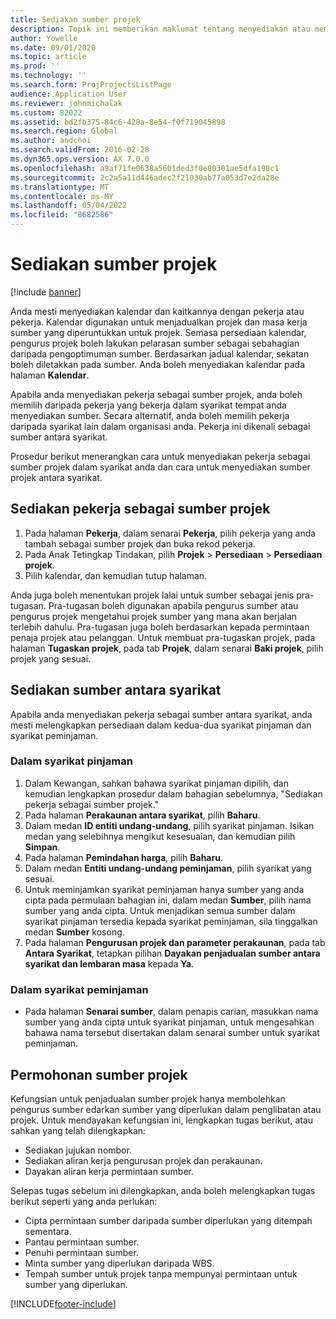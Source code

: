 ```yaml
---
title: Sediakan sumber projek
description: Topik ini memberikan maklumat tentang menyediakan atau memohon sumber projek.
author: Yowelle
ms.date: 09/01/2020
ms.topic: article
ms.prod: ''
ms.technology: ''
ms.search.form: ProjProjectsListPage
audience: Application User
ms.reviewer: johnmichalak
ms.custom: 82022
ms.assetid: bd2fb375-84c6-428a-8e54-f0f719045898
ms.search.region: Global
ms.author: andchoi
ms.search.validFrom: 2016-02-28
ms.dyn365.ops.version: AX 7.0.0
ms.openlocfilehash: a9af71fe0638a5601ded3f0e80301ae5dfa198c1
ms.sourcegitcommit: 2c2a5a11d446adec2f21030ab77a053d7e2da28e
ms.translationtype: MT
ms.contentlocale: ms-MY
ms.lasthandoff: 05/04/2022
ms.locfileid: "8682586"
---
```

# <a name="set-up-project-resources"></a>Sediakan sumber projek

[!include [banner](../includes/banner.md)]

Anda mesti menyediakan kalendar dan kaitkannya dengan pekerja atau pekerja. Kalendar digunakan untuk menjadualkan projek dan masa kerja sumber yang diperuntukkan untuk projek. Semasa persediaan kalendar, pengurus projek boleh lakukan pelarasan sumber sebagai sebahagian daripada pengoptimuman sumber. Berdasarkan jadual kalendar, sekatan boleh diletakkan pada sumber. Anda boleh menyediakan kalendar pada halaman **Kalendar**.

Apabila anda menyediakan pekerja sebagai sumber projek, anda boleh memilih daripada pekerja yang bekerja dalam syarikat tempat anda menyediakan sumber. Secara alternatif, anda boleh memilih pekerja daripada syarikat lain dalam organisasi anda. Pekerja ini dikenali sebagai sumber antara syarikat.

Prosedur berikut menerangkan cara untuk menyediakan pekerja sebagai sumber projek dalam syarikat anda dan cara untuk menyediakan sumber projek antara syarikat.

## <a name="set-up-a-worker-as-a-project-resource"></a>Sediakan pekerja sebagai sumber projek

1. Pada halaman **Pekerja**, dalam senarai **Pekerja**, pilih pekerja yang anda tambah sebagai sumber projek dan buka rekod pekerja.
2. Pada Anak Tetingkap Tindakan, pilih **Projek** &gt; **Persediaan** &gt; **Persediaan projek**.
3. Pilih kalendar, dan kemudian tutup halaman.

Anda juga boleh menentukan projek lalai untuk sumber sebagai jenis pra-tugasan. Pra-tugasan boleh digunakan apabila pengurus sumber atau pengurus projek mengetahui projek sumber yang mana akan berjalan terlebih dahulu. Pra-tugasan juga boleh berdasarkan kepada permintaan penaja projek atau pelanggan. Untuk membuat pra-tugaskan projek, pada halaman **Tugaskan projek**, pada tab **Projek**, dalam senarai **Baki projek**, pilih projek yang sesuai.

## <a name="set-up-an-intercompany-resource"></a>Sediakan sumber antara syarikat

Apabila anda menyediakan pekerja sebagai sumber antara syarikat, anda mesti melengkapkan persediaan dalam kedua-dua syarikat pinjaman dan syarikat peminjaman.

### <a name="in-the-lending-company"></a>Dalam syarikat pinjaman

1. Dalam Kewangan, sahkan bahawa syarikat pinjaman dipilih, dan kemudian lengkapkan prosedur dalam bahagian sebelumnya, "Sediakan pekerja sebagai sumber projek."
2. Pada halaman **Perakaunan antara syarikat**, pilih **Baharu**.
3. Dalam medan **ID entiti undang-undang**, pilih syarikat pinjaman. Isikan medan yang selebihnya mengikut kesesuaian, dan kemudian pilih **Simpan**.
4. Pada halaman **Pemindahan harga**, pilih **Baharu**.
5. Dalam medan **Entiti undang-undang peminjaman**, pilih syarikat yang sesuai.
6. Untuk meminjamkan syarikat peminjaman hanya sumber yang anda cipta pada permulaan bahagian ini, dalam medan **Sumber**, pilih nama sumber yang anda cipta. Untuk menjadikan semua sumber dalam syarikat pinjaman tersedia kepada syarikat peminjaman, sila tinggalkan medan **Sumber** kosong.
7. Pada halaman **Pengurusan projek dan parameter perakaunan**, pada tab **Antara Syarikat**, tetapkan pilihan **Dayakan penjadualan sumber antara syarikat dan lembaran masa** kepada **Ya**.

### <a name="in-the-borrowing-company"></a>Dalam syarikat peminjaman

- Pada halaman **Senarai sumber**, dalam penapis carian, masukkan nama sumber yang anda cipta untuk syarikat pinjaman, untuk mengesahkan bahawa nama tersebut disertakan dalam senarai sumber untuk syarikat peminjaman.

## <a name="request-project-resources"></a>Permohonan sumber projek
Kefungsian untuk penjadualan sumber projek hanya membolehkan pengurus sumber edarkan sumber yang diperlukan dalam penglibatan atau projek. Untuk mendayakan kefungsian ini, lengkapkan tugas berikut, atau sahkan yang telah dilengkapkan:

- Sediakan jujukan nombor.
- Sediakan aliran kerja pengurusan projek dan perakaunan.
- Dayakan aliran kerja permintaan sumber.

Selepas tugas sebelum ini dilengkapkan, anda boleh melengkapkan tugas berikut seperti yang anda perlukan:

- Cipta permintaan sumber daripada sumber diperlukan yang ditempah sementara.
- Pantau permintaan sumber.
- Penuhi permintaan sumber.
- Minta sumber yang diperlukan daripada WBS.
- Tempah sumber untuk projek tanpa mempunyai permintaan untuk sumber yang diperlukan.


[!INCLUDE[footer-include](../includes/footer-banner.md)]